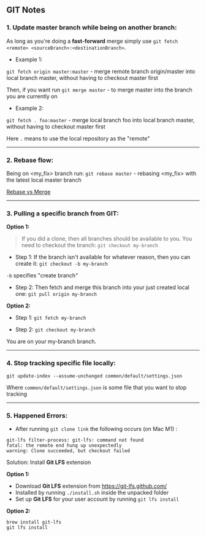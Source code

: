 
## GIT Notes

### 1. Update master branch while being on another branch:

As long as you're doing a **fast-forward** merge simply use `git fetch <remote> <sourceBranch>:<destinationBranch>`.

- Example 1:

`git fetch origin master:master` - merge remote branch origin/master into local branch master, without having to checkout master first

Then, if you want run `git merge master` - to merge master into the branch you are currently on

- Example 2:

`git fetch . foo:master` - merge local branch foo into local branch master, without having to checkout master first

Here `.` means to use the local repository as the "remote"

---

### 2. Rebase flow:

Being on <my_fix> branch run: `git rebase master` - rebasing <my_fix> with the latest local master branch

[Rebase vs Merge](https://github.com/stepanenko/git-info/blob/master/Rebase_vs_Merge.md)

---

### 3. Pulling a specific branch from GIT:

**Option 1:**

> If you did a clone, then all branches should be available to you. You need to checkout the branch: `git checkout my-branch`

- Step 1: If the branch isn't available for whatever reason, then you can create it: `git checkout -b my-branch`

`-b` specifies "create branch"

- Step 2: Then fetch and merge this branch into your just created local one: `git pull origin my-branch`

**Option 2:**

- Step 1: `git fetch my-branch`

- Step 2: `git checkout my-branch`

You are on your my-branch branch.

---

### 4. Stop tracking specific file locally:
```
git update-index --assume-unchanged common/default/settings.json
```
Where `common/default/settings.json` is some file that you want to stop tracking

---

### 5. Happened Errors:

- After running `git clone link` the following occurs (on Mac M1) :
```
git-lfs filter-process: git-lfs: command not found
fatal: the remote end hung up unexpectedly
warning: Clone succeeded, but checkout failed
```
Solution: Install **Git LFS** extension

**Option 1:**

- Download **Git LFS** extension from https://git-lfs.github.com/
- Installed by running `./install.sh` inside the unpacked folder
- Set up **Git LFS** for your user account by running `git lfs install`

**Option 2:**

```
brew install git-lfs
git lfs install
```

